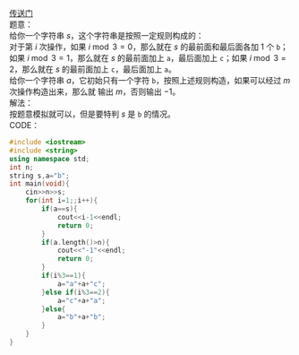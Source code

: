 [传送门](https://www.luogu.com.cn/problem/AT_abc023_b)   
题意：   
给你一个字符串 $s$，这个字符串是按照一定规则构成的：   
对于第 $i$ 次操作，如果 $i \bmod3 =0$，那么就在 $s$ 的最前面和最后面各加 $1$ 个 ```b```；如果 $i \bmod3=1$，那么就在 $s$ 的最前面加上 ```a```，最后面加上 ```c```；如果 $i\bmod3=2$，那么就在 $s$ 的最前面加上 ```c```，最后面加上 ```a```。   
给你一个字符串 $a$，它初始只有一个字符 ```b```，按照上述规则构造，如果可以经过 $m$ 次操作构造出来，那么就 输出 $m$，否则输出 $-1$。   
解法：   
按题意模拟就可以，但是要特判 $s$ 是 ```b``` 的情况。   
CODE：  
```cpp
#include <iostream>
#include <string>
using namespace std;
int n;
string s,a="b"; 
int main(void){
	cin>>n>>s;
	for(int i=1;;i++){
		if(a==s){
			cout<<i-1<<endl;
			return 0;
		}
		if(a.length()>n){
			cout<<"-1"<<endl;
			return 0;
		}
		if(i%3==1){
			a="a"+a+"c";
		}else if(i%3==2){
			a="c"+a+"a";
		}else{
			a="b"+a+"b";
		}
	}
}
```
